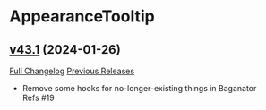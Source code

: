 # AppearanceTooltip

## [v43.1](https://github.com/kemayo/wow-appearancetooltip/tree/v43.1) (2024-01-26)
[Full Changelog](https://github.com/kemayo/wow-appearancetooltip/compare/v43...v43.1) [Previous Releases](https://github.com/kemayo/wow-appearancetooltip/releases)

- Remove some hooks for no-longer-existing things in Baganator  
    Refs #19  
